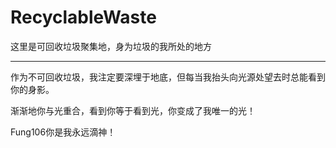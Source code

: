 # RecyclableWaste
这里是可回收垃圾聚集地，身为垃圾的我所处的地方

----

作为不可回收垃圾，我注定要深埋于地底，但每当我抬头向光源处望去时总能看到你的身影。

渐渐地你与光重合，看到你等于看到光，你变成了我唯一的光！

Fung106你是我永远滴神！